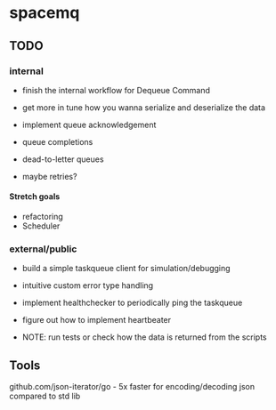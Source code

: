 # spacemq

## TODO

### internal
- finish the internal workflow for Dequeue Command
- get more in tune how you wanna serialize and deserialize the data

- implement queue acknowledgement
- queue completions
- dead-to-letter queues
- maybe retries?

#### Stretch goals
- refactoring
- Scheduler

### external/public
- build a simple taskqueue client for simulation/debugging
- intuitive custom error type handling

- implement healthchecker to periodically ping the taskqueue
- figure out how to implement heartbeater

- NOTE: run tests or check how the data is returned from the scripts

## Tools

github.com/json-iterator/go - 5x faster for encoding/decoding json compared to std lib

